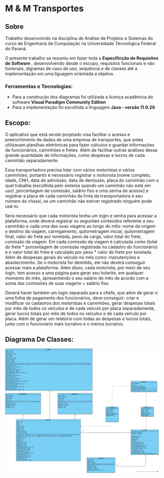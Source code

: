 # M & M Transportes

## Sobre
Trabalho desenvolvido na disciplina de Análise de Projetos e Sistemas do curso de Engenharia de Computação na Universidade Técnológica Federal do Paraná. 

O presente trabalho se resumiu em fazer toda a <b> Especificção de Requisitos de Software </b>, desenvolvendo desde o escopo, requisitos funcionais e não funionais, digramas de caso de uso, sequência e de classes até a implementação em uma liguagem orientada a objetos.

### Ferramentas e Tecnologias:
* Para a construção dos diagramas foi utilizada a licença acadêmica do software <b> Visual Paradigm Community Edition </b>
* Para a implementação foi escolhida a linguagem <b> Java - versão  11.0.20 </b>

## Escopo:
O aplicativo que está sendo projetado visa facilitar o acesso e preenchimento de dados de uma empresa de transportes, que antes utilizavam planilhas eletrônicas para fazer cálculos e guardar informações de funcionários, caminhões e fretes. Além de facilitar outras análises dessa grande quantidade de informações, como despesas e lucros de cada caminhão separadamente.

Essa transportadora precisa lidar com vários motoristas e vários caminhões, portanto é necessário registrar o motorista [nome completo, idade, CNH, data de admissão, data de demissão, placa do caminhão com o qual trabalha (escolhida pelo sistema quando um caminhão não está em uso) ,porcentagem de comissão, salário fixo e uma senha de acesso] e registrar a placa de cada  caminhão da frota da transportadora e seu número do chassi, se um caminhão não estiver registrado ninguém pode usá-lo.

Será necessário que cada motorista tenha um login e senha para acessar a plataforma, onde deverá registrar os seguintes conteúdos referente a seu caminhão e cada uma das suas viagens ao longo do mês: nome da origem e destino da viagem, carregamento, quilometragem inicial, quilometragem final, valor do frete por tonelada, peso da carga, valor total do frete, comissão da viagem. Em cada comissão da viagem é calculada como (total do frete * porcentagem de comissão registrada no cadastro do funcionário) e o valor total do frete é calculado por peso * valor do frete por tonelada. Além de despesas gerais do veículo no mês como: manutenções e abastecimento. Se o motorista for demitido, ele não deverá conseguir acessar mais a plataforma.
Além disso, cada motorista, por meio de seu login, tem acesso a uma página para gerar seu holerite, em qualquer momento do mês, apresentando o seu salário do mês de acordo com a soma das comissões de suas viagens + salário fixo.

Deverá haver também um login separado para o chefe, que além de gerar o uma folha de pagamento dos funcionários, deve conseguir: criar e modificar os cadastros dos motoristas e caminhões, gerar despesas totais por mês de todos os veículos e de cada veículo por placa separadamente, gerar lucros totais por mês de todos os veículos e de cada veículo por placa. Além de gerar um relatório com todas as despesas e lucros totais, junto com o funcionário mais lucrativo e o menos lucrativo.

## Diagrama De Classes:
![Diagrama de Classes](img/ClassDiagram.jpg)


